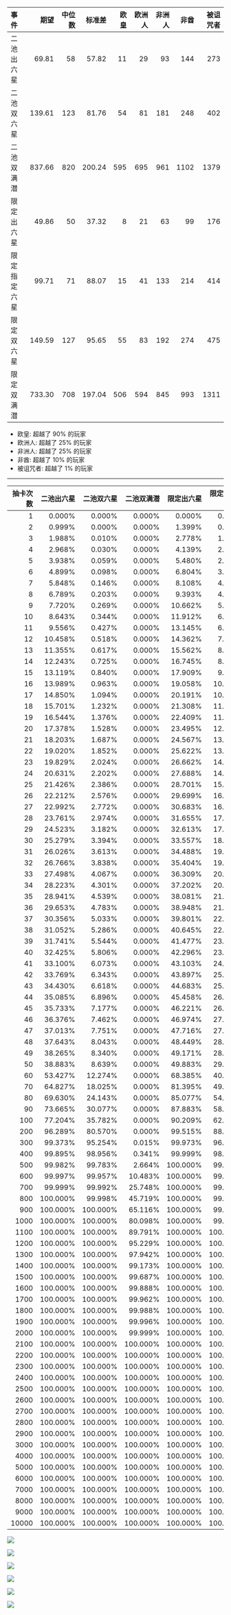 | 事件         |   期望 | 中位数 | 标准差 | 欧皇 | 欧洲人 | 非洲人 | 非酋 | 被诅咒者 |
| :----------- | -----: | -----: | -----: | ---: | -----: | -----: | ---: | -------: |
| 二池出六星   |  69.81 |     58 |  57.82 |   11 |     29 |     93 |  144 |      273 |
| 二池双六星   | 139.61 |    123 |  81.76 |   54 |     81 |    181 |  248 |      402 |
| 二池双满潜   | 837.66 |    820 | 200.24 |  595 |    695 |    961 | 1102 |     1379 |
| 限定出六星   |  49.86 |     50 |  37.32 |    8 |     21 |     63 |   99 |      176 |
| 限定指定六星 |  99.71 |     71 |  88.07 |   15 |     41 |    133 |  214 |      414 |
| 限定双六星   | 149.59 |    127 |  95.65 |   55 |     83 |    192 |  274 |      475 |
| 限定双满潜   | 733.30 |    708 | 197.04 |  506 |    594 |    845 |  993 |     1311 |

- 欧皇: 超越了 90% 的玩家
- 欧洲人: 超越了 25% 的玩家
- 非洲人: 超越了 25% 的玩家
- 非酋: 超越了 10% 的玩家
- 被诅咒者: 超越了 1% 的玩家

---


| 抽卡次数 | 二池出六星 | 二池双六星 | 二池双满潜 | 限定出六星 | 限定指定六星 | 限定双六星 | 限定双满潜 |
| -------: | ---------: | ---------: | ---------: | ---------: | -----------: | ---------: | ---------: |
|        1 |     0.000% |     0.000% |     0.000% |     0.000% |       0.000% |     0.000% |     0.000% |
|        2 |     0.999% |     0.000% |     0.000% |     1.399% |       0.700% |     0.000% |     0.000% |
|        3 |     1.988% |     0.010% |     0.000% |     2.778% |       1.394% |     0.010% |     0.000% |
|        4 |     2.968% |     0.030% |     0.000% |     4.139% |       2.084% |     0.029% |     0.000% |
|        5 |     3.938% |     0.059% |     0.000% |     5.480% |       2.770% |     0.058% |     0.000% |
|        6 |     4.899% |     0.098% |     0.000% |     6.804% |       3.450% |     0.096% |     0.000% |
|        7 |     5.848% |     0.146% |     0.000% |     8.108% |       4.125% |     0.143% |     0.000% |
|        8 |     6.789% |     0.203% |     0.000% |     9.393% |       4.796% |     0.199% |     0.000% |
|        9 |     7.720% |     0.269% |     0.000% |    10.662% |       5.464% |     0.264% |     0.000% |
|       10 |     8.643% |     0.344% |     0.000% |    11.912% |       6.126% |     0.336% |     0.000% |
|       11 |     9.556% |     0.427% |     0.000% |    13.145% |       6.784% |     0.417% |     0.000% |
|       12 |    10.458% |     0.518% |     0.000% |    14.362% |       7.438% |     0.506% |     0.000% |
|       13 |    11.355% |     0.617% |     0.000% |    15.562% |       8.085% |     0.603% |     0.000% |
|       14 |    12.243% |     0.725% |     0.000% |    16.745% |       8.729% |     0.708% |     0.000% |
|       15 |    13.119% |     0.840% |     0.000% |    17.909% |       9.368% |     0.819% |     0.000% |
|       16 |    13.989% |     0.963% |     0.000% |    19.058% |      10.003% |     0.939% |     0.000% |
|       17 |    14.850% |     1.094% |     0.000% |    20.191% |      10.633% |     1.066% |     0.000% |
|       18 |    15.701% |     1.232% |     0.000% |    21.308% |      11.259% |     1.200% |     0.000% |
|       19 |    16.544% |     1.376% |     0.000% |    22.409% |      11.880% |     1.341% |     0.000% |
|       20 |    17.378% |     1.528% |     0.000% |    23.495% |      12.497% |     1.488% |     0.000% |
|       21 |    18.203% |     1.687% |     0.000% |    24.567% |      13.110% |     1.642% |     0.000% |
|       22 |    19.020% |     1.852% |     0.000% |    25.622% |      13.717% |     1.803% |     0.000% |
|       23 |    19.829% |     2.024% |     0.000% |    26.662% |      14.321% |     1.970% |     0.000% |
|       24 |    20.631% |     2.202% |     0.000% |    27.688% |      14.922% |     2.142% |     0.000% |
|       25 |    21.426% |     2.386% |     0.000% |    28.701% |      15.516% |     2.322% |     0.000% |
|       26 |    22.212% |     2.576% |     0.000% |    29.699% |      16.107% |     2.506% |     0.000% |
|       27 |    22.992% |     2.772% |     0.000% |    30.683% |      16.695% |     2.697% |     0.000% |
|       28 |    23.761% |     2.974% |     0.000% |    31.655% |      17.278% |     2.892% |     0.000% |
|       29 |    24.523% |     3.182% |     0.000% |    32.613% |      17.857% |     3.094% |     0.000% |
|       30 |    25.279% |     3.394% |     0.000% |    33.557% |      18.431% |     3.301% |     0.000% |
|       31 |    26.026% |     3.613% |     0.000% |    34.488% |      19.001% |     3.513% |     0.000% |
|       32 |    26.766% |     3.838% |     0.000% |    35.404% |      19.567% |     3.729% |     0.000% |
|       33 |    27.498% |     4.067% |     0.000% |    36.309% |      20.130% |     3.950% |     0.000% |
|       34 |    28.223% |     4.301% |     0.000% |    37.202% |      20.690% |     4.177% |     0.000% |
|       35 |    28.941% |     4.539% |     0.000% |    38.081% |      21.247% |     4.409% |     0.000% |
|       36 |    29.653% |     4.783% |     0.000% |    38.948% |      21.799% |     4.644% |     0.000% |
|       37 |    30.356% |     5.033% |     0.000% |    39.801% |      22.347% |     4.883% |     0.000% |
|       38 |    31.052% |     5.286% |     0.000% |    40.645% |      22.891% |     5.128% |     0.000% |
|       39 |    31.741% |     5.544% |     0.000% |    41.477% |      23.431% |     5.376% |     0.000% |
|       40 |    32.425% |     5.806% |     0.000% |    42.296% |      23.967% |     5.629% |     0.000% |
|       41 |    33.100% |     6.073% |     0.000% |    43.103% |      24.498% |     5.886% |     0.000% |
|       42 |    33.769% |     6.343% |     0.000% |    43.897% |      25.026% |     6.146% |     0.000% |
|       43 |    34.430% |     6.618% |     0.000% |    44.683% |      25.552% |     6.411% |     0.000% |
|       44 |    35.085% |     6.896% |     0.000% |    45.458% |      26.073% |     6.677% |     0.000% |
|       45 |    35.733% |     7.177% |     0.000% |    46.221% |      26.590% |     6.948% |     0.000% |
|       46 |    36.376% |     7.462% |     0.000% |    46.974% |      27.105% |     7.223% |     0.000% |
|       47 |    37.013% |     7.751% |     0.000% |    47.716% |      27.616% |     7.502% |     0.000% |
|       48 |    37.643% |     8.043% |     0.000% |    48.449% |      28.122% |     7.783% |     0.000% |
|       49 |    38.265% |     8.340% |     0.000% |    49.171% |      28.624% |     8.068% |     0.000% |
|       50 |    38.883% |     8.639% |     0.000% |    49.883% |      29.123% |     8.355% |     0.000% |
|       60 |    53.427% |    12.274% |     0.000% |    68.385% |      40.125% |    11.851% |     0.000% |
|       70 |    64.827% |    18.025% |     0.000% |    81.395% |      49.398% |    17.386% |     0.000% |
|       80 |    69.630% |    24.143% |     0.000% |    85.077% |      54.169% |    23.249% |     0.000% |
|       90 |    73.665% |    30.077% |     0.000% |    87.883% |      58.402% |    28.904% |     0.000% |
|      100 |    77.204% |    35.782% |     0.000% |    90.209% |      62.268% |    34.308% |     0.000% |
|      200 |    96.289% |    80.570% |     0.000% |    99.515% |      88.219% |    76.919% |     0.001% |
|      300 |    99.373% |    95.254% |     0.015% |    99.973% |      96.258% |    92.541% |     0.097% |
|      400 |    99.895% |    98.956% |     0.341% |    99.999% |      98.815% |    97.630% |     1.603% |
|      500 |    99.982% |    99.783% |     2.664% |   100.000% |      99.624% |    99.249% |     9.164% |
|      600 |    99.997% |    99.957% |    10.483% |   100.000% |      99.881% |    99.762% |    26.193% |
|      700 |    99.999% |    99.992% |    25.748% |   100.000% |      99.962% |    99.925% |    48.190% |
|      800 |   100.000% |    99.998% |    45.719% |   100.000% |      99.988% |    99.976% |    67.881% |
|      900 |   100.000% |   100.000% |    65.116% |   100.000% |      99.996% |    99.993% |    81.833% |
|     1000 |   100.000% |   100.000% |    80.098% |   100.000% |      99.999% |    99.998% |    90.395% |
|     1100 |   100.000% |   100.000% |    89.791% |   100.000% |     100.000% |    99.999% |    95.168% |
|     1200 |   100.000% |   100.000% |    95.229% |   100.000% |     100.000% |   100.000% |    97.661% |
|     1300 |   100.000% |   100.000% |    97.942% |   100.000% |     100.000% |   100.000% |    98.903% |
|     1400 |   100.000% |   100.000% |    99.173% |   100.000% |     100.000% |   100.000% |    99.500% |
|     1500 |   100.000% |   100.000% |    99.687% |   100.000% |     100.000% |   100.000% |    99.778% |
|     1600 |   100.000% |   100.000% |    99.888% |   100.000% |     100.000% |   100.000% |    99.903% |
|     1700 |   100.000% |   100.000% |    99.962% |   100.000% |     100.000% |   100.000% |    99.959% |
|     1800 |   100.000% |   100.000% |    99.988% |   100.000% |     100.000% |   100.000% |    99.983% |
|     1900 |   100.000% |   100.000% |    99.996% |   100.000% |     100.000% |   100.000% |    99.993% |
|     2000 |   100.000% |   100.000% |    99.999% |   100.000% |     100.000% |   100.000% |    99.997% |
|     2100 |   100.000% |   100.000% |   100.000% |   100.000% |     100.000% |   100.000% |    99.999% |
|     2200 |   100.000% |   100.000% |   100.000% |   100.000% |     100.000% |   100.000% |   100.000% |
|     2300 |   100.000% |   100.000% |   100.000% |   100.000% |     100.000% |   100.000% |   100.000% |
|     2400 |   100.000% |   100.000% |   100.000% |   100.000% |     100.000% |   100.000% |   100.000% |
|     2500 |   100.000% |   100.000% |   100.000% |   100.000% |     100.000% |   100.000% |   100.000% |
|     2600 |   100.000% |   100.000% |   100.000% |   100.000% |     100.000% |   100.000% |   100.000% |
|     2700 |   100.000% |   100.000% |   100.000% |   100.000% |     100.000% |   100.000% |   100.000% |
|     2800 |   100.000% |   100.000% |   100.000% |   100.000% |     100.000% |   100.000% |   100.000% |
|     2900 |   100.000% |   100.000% |   100.000% |   100.000% |     100.000% |   100.000% |   100.000% |
|     3000 |   100.000% |   100.000% |   100.000% |   100.000% |     100.000% |   100.000% |   100.000% |
|     4000 |   100.000% |   100.000% |   100.000% |   100.000% |     100.000% |   100.000% |   100.000% |
|     5000 |   100.000% |   100.000% |   100.000% |   100.000% |     100.000% |   100.000% |   100.000% |
|     6000 |   100.000% |   100.000% |   100.000% |   100.000% |     100.000% |   100.000% |   100.000% |
|     7000 |   100.000% |   100.000% |   100.000% |   100.000% |     100.000% |   100.000% |   100.000% |
|     8000 |   100.000% |   100.000% |   100.000% |   100.000% |     100.000% |   100.000% |   100.000% |
|     9000 |   100.000% |   100.000% |   100.000% |   100.000% |     100.000% |   100.000% |   100.000% |
|    10000 |   100.000% |   100.000% |   100.000% |   100.000% |     100.000% |   100.000% |   100.000% |



![](./limited_pool/double_six_pdf.png)

![](./limited_pool/double_six_cdf.png)




![](./limited_pool/finish_six_pdf.png)

![](./limited_pool/finish_six_cdf.png)



![](./limited_pool/single_six_pdf.png)

![](./limited_pool/single_six_cdf.png)
